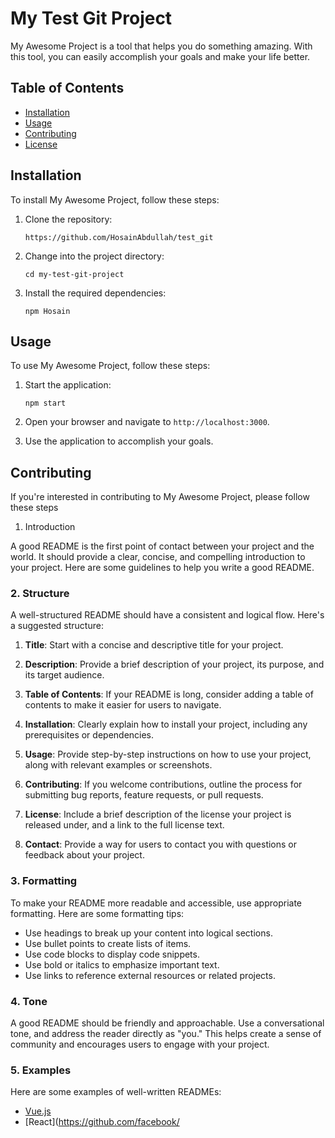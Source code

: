 # My Test Git Project

My Awesome Project is a tool that helps you do something amazing. With this tool, you can easily accomplish your goals and make your life better.

## Table of Contents

- [Installation](#installation)
- [Usage](#usage)
- [Contributing](#contributing)
- [License](#license)

## Installation

To install My Awesome Project, follow these steps:

1. Clone the repository:

   ```
   https://github.com/HosainAbdullah/test_git
   ```

2. Change into the project directory:

   ```
   cd my-test-git-project
   ```

3. Install the required dependencies:

   ```
   npm Hosain
   ```

## Usage

To use My Awesome Project, follow these steps:

1. Start the application:

   ```
   npm start
   ```

2. Open your browser and navigate to `http://localhost:3000`.

3. Use the application to accomplish your goals.


## Contributing

If you're interested in contributing to My Awesome Project, please follow these steps


1. Introduction

A good README is the first point of contact between your project and the world. It should provide a clear, concise, and compelling introduction to your project. Here are some guidelines to help you write a good README.

### 2. Structure

A well-structured README should have a consistent and logical flow. Here's a suggested structure:

1. **Title**: Start with a concise and descriptive title for your project.

2. **Description**: Provide a brief description of your project, its purpose, and its target audience.

3. **Table of Contents**: If your README is long, consider adding a table of contents to make it easier for users to navigate.

4. **Installation**: Clearly explain how to install your project, including any prerequisites or dependencies.

5. **Usage**: Provide step-by-step instructions on how to use your project, along with relevant examples or screenshots.

6. **Contributing**: If you welcome contributions, outline the process for submitting bug reports, feature requests, or pull requests.

7. **License**: Include a brief description of the license your project is released under, and a link to the full license text.

8. **Contact**: Provide a way for users to contact you with questions or feedback about your project.

### 3. Formatting

To make your README more readable and accessible, use appropriate formatting. Here are some formatting tips:

- Use headings to break up your content into logical sections.
- Use bullet points to create lists of items.
- Use code blocks to display code snippets.
- Use bold or italics to emphasize important text.
- Use links to reference external resources or related projects.

### 4. Tone

A good README should be friendly and approachable. Use a conversational tone, and address the reader directly as "you." This helps create a sense of community and encourages users to engage with your project.

### 5. Examples

Here are some examples of well-written READMEs:

- [Vue.js](https://github.com/vuejs/vue)
- [React](https://github.com/facebook/